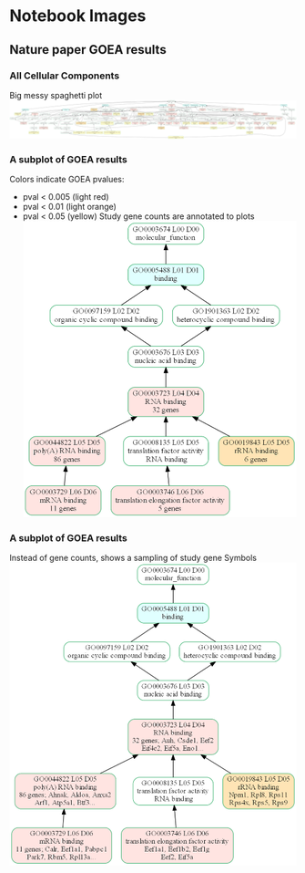 # Notebook Images

## Nature paper GOEA results

### All Cellular Components
Big messy spaghetti plot    
![BIG PLOT](./nbt3102_CC.png)

### A subplot of GOEA results
Colors indicate GOEA pvalues:
  * pval < 0.005 (light red)
  * pval < 0.01 (light orange)
  * pval < 0.05 (yellow)
Study gene counts are annotated to plots
![Gene Counts](./nbt3102_MF_RNA_genecnt.png)

### A subplot of GOEA results
Instead of gene counts, shows a sampling of study gene Symbols
![Gene Symbols](./nbt3102_MF_RNA_Symbols.png)
